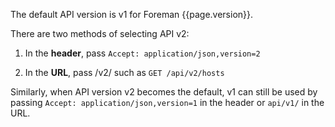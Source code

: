 The default API version is v1 for Foreman {{page.version}}.

There are two methods of selecting API v2:

1. In the **header**, pass `Accept: application/json,version=2`

2. In the **URL**, pass /v2/ such as `GET /api/v2/hosts`

Similarly, when API version v2 becomes the default, v1 can still be used by passing `Accept: application/json,version=1` in the header or `api/v1/` in the URL.
